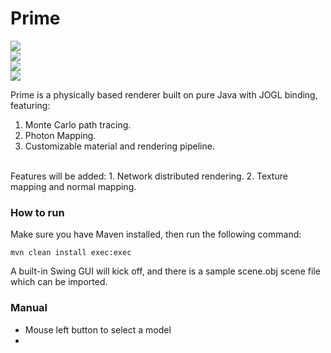 Prime
=====
<img src="https://avatars1.githubusercontent.com/u/3256712?s=460"/><br/>
<img src="https://cloud.githubusercontent.com/assets/3256712/2883941/7853bb58-d4a2-11e3-8fe7-b27668eb9366.png"/><br/>
<img src="https://cloud.githubusercontent.com/assets/3256712/2883601/ef135e2e-d49d-11e3-9150-48f129c5c414.jpg"/><br/>
<img src="https://cloud.githubusercontent.com/assets/3256712/2883599/eb5b7cda-d49d-11e3-842c-dc63f05b44f3.jpg"/><br/>

Prime is a physically based renderer built on pure Java with JOGL binding, featuring:
  1. Monte Carlo path tracing.
  2. Photon Mapping.
  3. Customizable material and rendering pipeline.

<br/>
Features will be added:
  1. Network distributed rendering.
  2. Texture mapping and normal mapping.

<br/>

<h3>How to run</h3>
Make sure you have Maven installed, then run the following command:<br/>
<p><code>mvn clean install exec:exec</code></p>
A built-in Swing GUI will kick off, and there is a sample scene.obj scene file which can be imported.<br/>

<h3>Manual</h3>
<ul>
<li>Mouse left button to select a model</li>
<li></li>
</ul>
